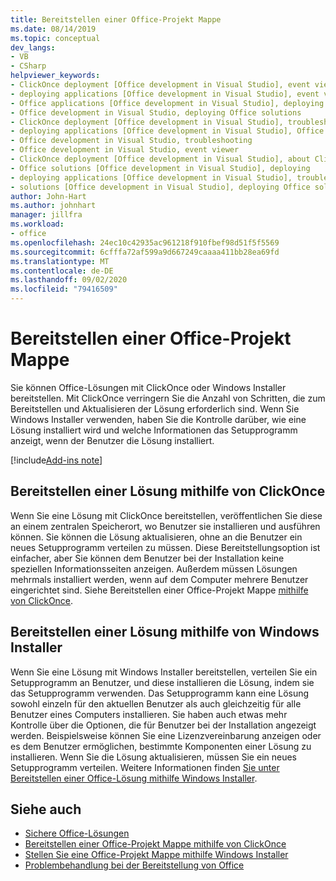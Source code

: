 ```yaml
---
title: Bereitstellen einer Office-Projekt Mappe
ms.date: 08/14/2019
ms.topic: conceptual
dev_langs:
- VB
- CSharp
helpviewer_keywords:
- ClickOnce deployment [Office development in Visual Studio], event viewer
- deploying applications [Office development in Visual Studio], event viewer
- Office applications [Office development in Visual Studio], deploying Office solutions
- Office development in Visual Studio, deploying Office solutions
- ClickOnce deployment [Office development in Visual Studio], troubleshooting
- deploying applications [Office development in Visual Studio], Office solutions (2007 system)
- Office development in Visual Studio, troubleshooting
- Office development in Visual Studio, event viewer
- ClickOnce deployment [Office development in Visual Studio], about ClickOnce solution deployments
- Office solutions [Office development in Visual Studio], deploying
- deploying applications [Office development in Visual Studio], troubleshooting
- solutions [Office development in Visual Studio], deploying Office solutions (2007 system)
author: John-Hart
ms.author: johnhart
manager: jillfra
ms.workload:
- office
ms.openlocfilehash: 24ec10c42935ac961218f910fbef98d51f5f5569
ms.sourcegitcommit: 6cfffa72af599a9d667249caaaa411bb28ea69fd
ms.translationtype: MT
ms.contentlocale: de-DE
ms.lasthandoff: 09/02/2020
ms.locfileid: "79416509"
---
```

# <a name="deploy-an-office-solution"></a>Bereitstellen einer Office-Projekt Mappe
  Sie können Office-Lösungen mit ClickOnce oder Windows Installer bereitstellen. Mit ClickOnce verringern Sie die Anzahl von Schritten, die zum Bereitstellen und Aktualisieren der Lösung erforderlich sind. Wenn Sie Windows Installer verwenden, haben Sie die Kontrolle darüber, wie eine Lösung installiert wird und welche Informationen das Setupprogramm anzeigt, wenn der Benutzer die Lösung installiert.

[!include[Add-ins note](includes/addinsnote.md)]

## <a name="deploy-a-solution-by-using-clickonce"></a>Bereitstellen einer Lösung mithilfe von ClickOnce
 Wenn Sie eine Lösung mit ClickOnce bereitstellen, veröffentlichen Sie diese an einem zentralen Speicherort, wo Benutzer sie installieren und ausführen können. Sie können die Lösung aktualisieren, ohne an die Benutzer ein neues Setupprogramm verteilen zu müssen.  Diese Bereitstellungsoption ist einfacher, aber Sie können dem Benutzer bei der Installation keine speziellen Informationsseiten anzeigen. Außerdem müssen Lösungen mehrmals installiert werden, wenn auf dem Computer mehrere Benutzer eingerichtet sind. Siehe Bereitstellen einer Office-Projekt Mappe [mithilfe von ClickOnce](../vsto/deploying-an-office-solution-by-using-clickonce.md).

## <a name="deploy-a-solution-by-using-windows-installer"></a>Bereitstellen einer Lösung mithilfe von Windows Installer
 Wenn Sie eine Lösung mit Windows Installer bereitstellen, verteilen Sie ein Setupprogramm an Benutzer, und diese installieren die Lösung, indem sie das Setupprogramm verwenden. Das Setupprogramm kann eine Lösung sowohl einzeln für den aktuellen Benutzer als auch gleichzeitig für alle Benutzer eines Computers installieren. Sie haben auch etwas mehr Kontrolle über die Optionen, die für Benutzer bei der Installation angezeigt werden. Beispielsweise können Sie eine Lizenzvereinbarung anzeigen oder es dem Benutzer ermöglichen, bestimmte Komponenten einer Lösung zu installieren. Wenn Sie die Lösung aktualisieren, müssen Sie ein neues Setupprogramm verteilen. Weitere Informationen finden [Sie unter Bereitstellen einer Office-Lösung mithilfe Windows Installer](../vsto/deploying-a-vsto-solution-by-using-windows-installer.md).

## <a name="see-also"></a>Siehe auch
- [Sichere Office-Lösungen](../vsto/securing-office-solutions.md)
- [Bereitstellen einer Office-Projekt Mappe mithilfe von ClickOnce](../vsto/deploying-an-office-solution-by-using-clickonce.md)
- [Stellen Sie eine Office-Projekt Mappe mithilfe Windows Installer](../vsto/deploying-a-vsto-solution-by-using-windows-installer.md)
- [Problembehandlung bei der Bereitstellung von Office](../vsto/troubleshooting-office-solution-deployment.md)
